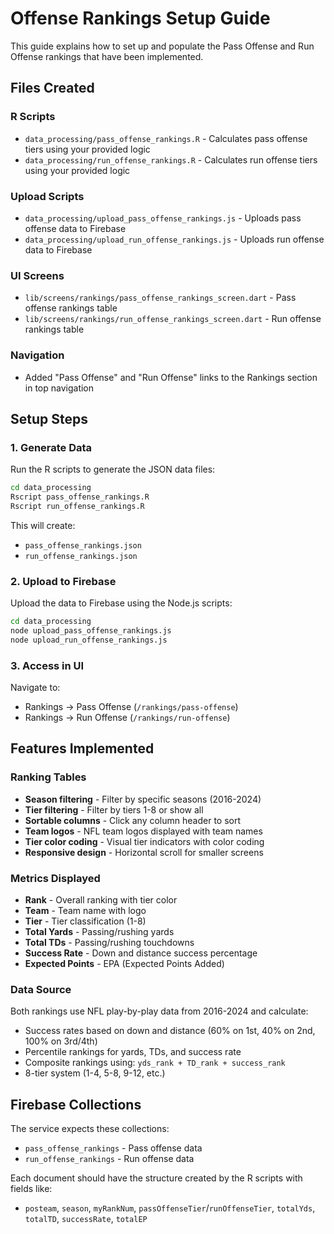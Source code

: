 # Offense Rankings Setup Guide

This guide explains how to set up and populate the Pass Offense and Run Offense rankings that have been implemented.

## Files Created

### R Scripts
- `data_processing/pass_offense_rankings.R` - Calculates pass offense tiers using your provided logic
- `data_processing/run_offense_rankings.R` - Calculates run offense tiers using your provided logic

### Upload Scripts  
- `data_processing/upload_pass_offense_rankings.js` - Uploads pass offense data to Firebase
- `data_processing/upload_run_offense_rankings.js` - Uploads run offense data to Firebase

### UI Screens
- `lib/screens/rankings/pass_offense_rankings_screen.dart` - Pass offense rankings table
- `lib/screens/rankings/run_offense_rankings_screen.dart` - Run offense rankings table

### Navigation
- Added "Pass Offense" and "Run Offense" links to the Rankings section in top navigation

## Setup Steps

### 1. Generate Data
Run the R scripts to generate the JSON data files:

```bash
cd data_processing
Rscript pass_offense_rankings.R
Rscript run_offense_rankings.R
```

This will create:
- `pass_offense_rankings.json`
- `run_offense_rankings.json`

### 2. Upload to Firebase
Upload the data to Firebase using the Node.js scripts:

```bash
cd data_processing
node upload_pass_offense_rankings.js
node upload_run_offense_rankings.js
```

### 3. Access in UI
Navigate to:
- Rankings → Pass Offense (`/rankings/pass-offense`)
- Rankings → Run Offense (`/rankings/run-offense`)

## Features Implemented

### Ranking Tables
- **Season filtering** - Filter by specific seasons (2016-2024)
- **Tier filtering** - Filter by tiers 1-8 or show all
- **Sortable columns** - Click any column header to sort
- **Team logos** - NFL team logos displayed with team names
- **Tier color coding** - Visual tier indicators with color coding
- **Responsive design** - Horizontal scroll for smaller screens

### Metrics Displayed
- **Rank** - Overall ranking with tier color
- **Team** - Team name with logo
- **Tier** - Tier classification (1-8)
- **Total Yards** - Passing/rushing yards
- **Total TDs** - Passing/rushing touchdowns
- **Success Rate** - Down and distance success percentage
- **Expected Points** - EPA (Expected Points Added)

### Data Source
Both rankings use NFL play-by-play data from 2016-2024 and calculate:
- Success rates based on down and distance (60% on 1st, 40% on 2nd, 100% on 3rd/4th)
- Percentile rankings for yards, TDs, and success rate
- Composite rankings using: `yds_rank + TD_rank + success_rank`
- 8-tier system (1-4, 5-8, 9-12, etc.)

## Firebase Collections
The service expects these collections:
- `pass_offense_rankings` - Pass offense data
- `run_offense_rankings` - Run offense data

Each document should have the structure created by the R scripts with fields like:
- `posteam`, `season`, `myRankNum`, `passOffenseTier`/`runOffenseTier`, `totalYds`, `totalTD`, `successRate`, `totalEP`